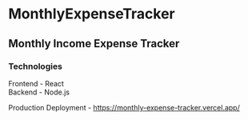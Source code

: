 # MonthlyExpenseTracker
## Monthly Income Expense Tracker
### Technologies
Frontend - React \
Backend - Node.js

Production Deployment - https://monthly-expense-tracker.vercel.app/
